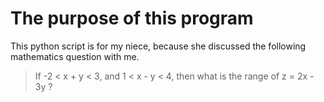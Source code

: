 # The purpose of this program

This python script is for my niece, because she discussed the following mathematics question with me. 
> If -2 < x + y < 3, and 1 < x - y < 4, 
> then what is the range of z = 2x - 3y ?

